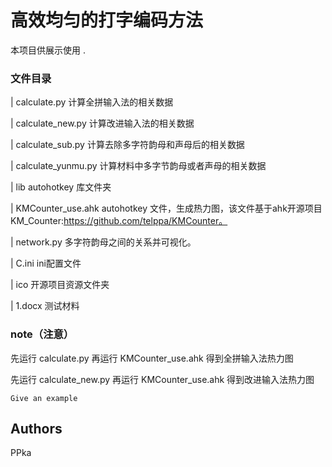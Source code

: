 # 高效均匀的打字编码方法
 
本项目供展示使用
 .
 
### 文件目录
 
| calculate.py 计算全拼输入法的相关数据

| calculate_new.py 计算改进输入法的相关数据

| calculate_sub.py 计算去除多字符韵母和声母后的相关数据

| calculate_yunmu.py 计算材料中多字节韵母或者声母的相关数据

| lib  autohotkey 库文件夹

| KMCounter_use.ahk autohotkey 文件，生成热力图，该文件基于ahk开源项目KM_Counter:https://github.com/telppa/KMCounter。

| network.py 多字符韵母之间的关系并可视化。

| C.ini ini配置文件

| ico  开源项目资源文件夹

| 1.docx  测试材料
 

 
### note（注意）
 
先运行 calculate.py 再运行 KMCounter_use.ahk 得到全拼输入法热力图

先运行 calculate_new.py 再运行 KMCounter_use.ahk 得到改进输入法热力图
 
```
Give an example
```
 
## Authors
 
PPka
 

 
